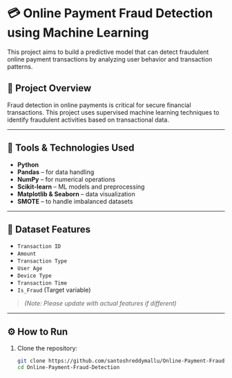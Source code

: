 # 💳 Online Payment Fraud Detection using Machine Learning

This project aims to build a predictive model that can detect fraudulent online payment transactions by analyzing user behavior and transaction patterns.


## 📌 Project Overview

Fraud detection in online payments is critical for secure financial transactions. This project uses supervised machine learning techniques to identify fraudulent activities based on transactional data.

---

## 🧰 Tools & Technologies Used

- **Python**
- **Pandas** – for data handling
- **NumPy** – for numerical operations
- **Scikit-learn** – ML models and preprocessing
- **Matplotlib & Seaborn** – data visualization
- **SMOTE** – to handle imbalanced datasets

---

## 📂 Dataset Features

- `Transaction ID`
- `Amount`
- `Transaction Type`
- `User Age`
- `Device Type`
- `Transaction Time`
- `Is_Fraud` (Target variable)

> *(Note: Please update with actual features if different)*

---

## ⚙️ How to Run

1. Clone the repository:
   ```bash
   git clone https://github.com/santoshreddymallu/Online-Payment-Fraud-Detection
   cd Online-Payment-Fraud-Detection
